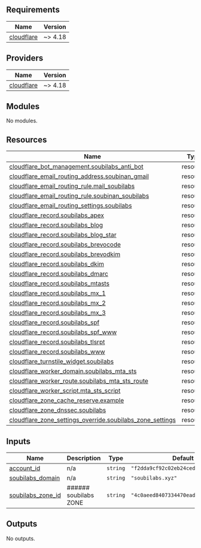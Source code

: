 ## Requirements

| Name | Version |
|------|---------|
| <a name="requirement_cloudflare"></a> [cloudflare](#requirement\_cloudflare) | ~> 4.18 |

## Providers

| Name | Version |
|------|---------|
| <a name="provider_cloudflare"></a> [cloudflare](#provider\_cloudflare) | ~> 4.18 |

## Modules

No modules.

## Resources

| Name | Type |
|------|------|
| [cloudflare_bot_management.soubilabs_anti_bot](https://registry.terraform.io/providers/cloudflare/cloudflare/latest/docs/resources/bot_management) | resource |
| [cloudflare_email_routing_address.soubinan_gmail](https://registry.terraform.io/providers/cloudflare/cloudflare/latest/docs/resources/email_routing_address) | resource |
| [cloudflare_email_routing_rule.mail_soubilabs](https://registry.terraform.io/providers/cloudflare/cloudflare/latest/docs/resources/email_routing_rule) | resource |
| [cloudflare_email_routing_rule.soubinan_soubilabs](https://registry.terraform.io/providers/cloudflare/cloudflare/latest/docs/resources/email_routing_rule) | resource |
| [cloudflare_email_routing_settings.soubilabs](https://registry.terraform.io/providers/cloudflare/cloudflare/latest/docs/resources/email_routing_settings) | resource |
| [cloudflare_record.soubilabs_apex](https://registry.terraform.io/providers/cloudflare/cloudflare/latest/docs/resources/record) | resource |
| [cloudflare_record.soubilabs_blog](https://registry.terraform.io/providers/cloudflare/cloudflare/latest/docs/resources/record) | resource |
| [cloudflare_record.soubilabs_blog_star](https://registry.terraform.io/providers/cloudflare/cloudflare/latest/docs/resources/record) | resource |
| [cloudflare_record.soubilabs_brevocode](https://registry.terraform.io/providers/cloudflare/cloudflare/latest/docs/resources/record) | resource |
| [cloudflare_record.soubilabs_brevodkim](https://registry.terraform.io/providers/cloudflare/cloudflare/latest/docs/resources/record) | resource |
| [cloudflare_record.soubilabs_dkim](https://registry.terraform.io/providers/cloudflare/cloudflare/latest/docs/resources/record) | resource |
| [cloudflare_record.soubilabs_dmarc](https://registry.terraform.io/providers/cloudflare/cloudflare/latest/docs/resources/record) | resource |
| [cloudflare_record.soubilabs_mtasts](https://registry.terraform.io/providers/cloudflare/cloudflare/latest/docs/resources/record) | resource |
| [cloudflare_record.soubilabs_mx_1](https://registry.terraform.io/providers/cloudflare/cloudflare/latest/docs/resources/record) | resource |
| [cloudflare_record.soubilabs_mx_2](https://registry.terraform.io/providers/cloudflare/cloudflare/latest/docs/resources/record) | resource |
| [cloudflare_record.soubilabs_mx_3](https://registry.terraform.io/providers/cloudflare/cloudflare/latest/docs/resources/record) | resource |
| [cloudflare_record.soubilabs_spf](https://registry.terraform.io/providers/cloudflare/cloudflare/latest/docs/resources/record) | resource |
| [cloudflare_record.soubilabs_spf_www](https://registry.terraform.io/providers/cloudflare/cloudflare/latest/docs/resources/record) | resource |
| [cloudflare_record.soubilabs_tlsrpt](https://registry.terraform.io/providers/cloudflare/cloudflare/latest/docs/resources/record) | resource |
| [cloudflare_record.soubilabs_www](https://registry.terraform.io/providers/cloudflare/cloudflare/latest/docs/resources/record) | resource |
| [cloudflare_turnstile_widget.soubilabs](https://registry.terraform.io/providers/cloudflare/cloudflare/latest/docs/resources/turnstile_widget) | resource |
| [cloudflare_worker_domain.soubilabs_mta_sts](https://registry.terraform.io/providers/cloudflare/cloudflare/latest/docs/resources/worker_domain) | resource |
| [cloudflare_worker_route.soubilabs_mta_sts_route](https://registry.terraform.io/providers/cloudflare/cloudflare/latest/docs/resources/worker_route) | resource |
| [cloudflare_worker_script.mta_sts_script](https://registry.terraform.io/providers/cloudflare/cloudflare/latest/docs/resources/worker_script) | resource |
| [cloudflare_zone_cache_reserve.example](https://registry.terraform.io/providers/cloudflare/cloudflare/latest/docs/resources/zone_cache_reserve) | resource |
| [cloudflare_zone_dnssec.soubilabs](https://registry.terraform.io/providers/cloudflare/cloudflare/latest/docs/resources/zone_dnssec) | resource |
| [cloudflare_zone_settings_override.soubilabs_zone_settings](https://registry.terraform.io/providers/cloudflare/cloudflare/latest/docs/resources/zone_settings_override) | resource |

## Inputs

| Name | Description | Type | Default | Required |
|------|-------------|------|---------|:--------:|
| <a name="input_account_id"></a> [account\_id](#input\_account\_id) | n/a | `string` | `"f2dda9cf92c02eb24ced3b63332b6055"` | no |
| <a name="input_soubilabs_domain"></a> [soubilabs\_domain](#input\_soubilabs\_domain) | n/a | `string` | `"soubilabs.xyz"` | no |
| <a name="input_soubilabs_zone_id"></a> [soubilabs\_zone\_id](#input\_soubilabs\_zone\_id) | ###### soubilabs ZONE | `string` | `"4c0aeed8407334470ead0551c57e3cd3"` | no |

## Outputs

No outputs.
